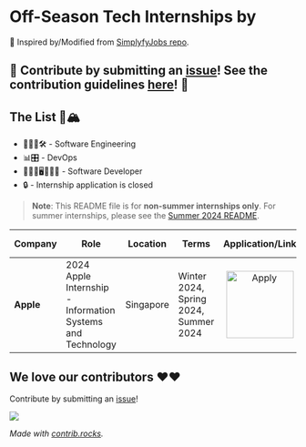 # Off-Season Tech Internships by

💙 Inspired by/Modified from [SimplyfyJobs repo](https://github.com/SimplifyJobs/Summer2024-Internships/tree/dev).

## 🙏 **Contribute by submitting an [issue](https://github.com/SimplifyJobs/Summer2024-Internships/issues/new/choose)! See the contribution guidelines [here](https://github.com/pittcsc/Summer2024-Internships/blob/dev/CONTRIBUTING.md)!** 🙏

## The List 🚴🏔

- 👩🏻‍💻🛠 - Software Engineering
- 📊🎛️ - DevOps
- 👩🏻‍💻🖥️👩🏽‍💻 - Software Developer
- 🔒 - Internship application is closed

> **Note**:
> This README file is for **non-summer internships only**. For summer internships, please see the [Summer 2024 README](https://github.com/SimplifyJobs/Summer2024-Internships/blob/dev/README.md).

<!-- Please leave a one line gap between this and the table TABLE_START (DO NOT CHANGE THIS LINE) -->

| Company | Role | Location | Terms | Application/Link | Deadline | Start Date | Date Posted |
| --- | --- | --- | --- | :---: | --- | --- | :---: |
| **Apple** | 2024 Apple Internship - Information Systems and Technology | Singapore | Winter 2024, Spring 2024, Summer 2024 | <a href="https://jobs.apple.com/en-sg/details/200496215/2024-apple-internship-information-systems-and-technology?team=STDNT&utm_source=Simplify&ref=Simplify"><img src="https://i.imgur.com/u1KNU8z.png" width="118" alt="Apply"></a> | N/A | Feb to July 2024 | Aug 21 |

<!-- Please leave a one line gap between this and the table TABLE_END (DO NOT CHANGE THIS LINE) -->

## We love our contributors ❤️❤️

Contribute by submitting an [issue](https://github.com/SimplifyJobs/Summer2024-Internships/issues/new/choose)!

<a href="https://github.com/ayazhankadessova/apac-internships-summer-2024/graphs/contributors">
  <img src="https://contrib.rocks/image?repo=ayazhankadessova/apac-internships-summer-2024" />
</a>

_Made with [contrib.rocks](https://contrib.rocks)._
